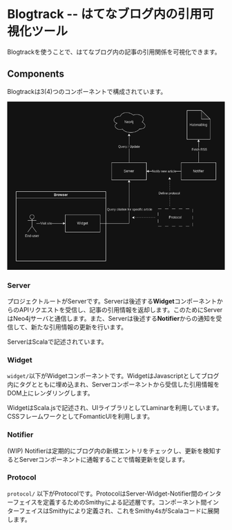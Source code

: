 # Blogtrack -- はてなブログ内の引用可視化ツール

Blogtrackを使うことで、はてなブログ内の記事の引用関係を可視化できます。

## Components

Blogtrackは3(4)つのコンポーネントで構成されています。

![arghitecture](blogtrack.png)

### Server

プロジェクトルートがServerです。Serverは後述する**Widget**コンポーネントからのAPIリクエストを受信し、記事の引用情報を返却します。このためにServerはNeo4jサーバと通信します。また、Serverは後述する**Notifier**からの通知を受信して、新たな引用情報の更新を行います。

ServerはScalaで記述されています。

### Widget

`widget/`以下がWidgetコンポーネントです。WidgetはJavascriptとしてブログ内にタグとともに埋め込まれ、Serverコンポーネントから受信した引用情報をDOM上にレンダリングします。

WidgetはScala.jsで記述され、UIライブラリとしてLaminarを利用しています。CSSフレームワークとしてFomanticUIを利用します。

### Notifier

(WIP) Notifierは定期的にブログ内の新規エントリをチェックし、更新を検知するとServerコンポーネントに通報することで情報更新を促します。

### Protocol

`protocol/` 以下がProtocolです。ProtocolはServer-Widget-Notifier間のインターフェイスを定義するためのSmithyによる記述層です。コンポーネント間インターフェイスはSmithyにより定義され、これをSmithy4sがScalaコードに展開します。
